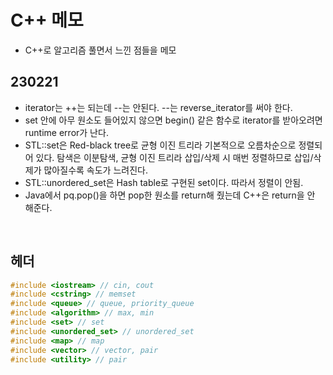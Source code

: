 # C++ 메모

- C++로 알고리즘 풀면서 느낀 점들을 메모

## 230221

- iterator는 ++는 되는데 --는 안된다. --는 reverse_iterator를 써야 한다.
- set 안에 아무 원소도 들어있지 않으면 begin() 같은 함수로 iterator를 받아오려면 runtime error가 난다.
- STL::set은 Red-black tree로 균형 이진 트리라 기본적으로 오름차순으로 정렬되어 있다. 탐색은 이분탐색, 균형 이진 트리라 삽입/삭제 시 매번 정렬하므로 삽입/삭제가 많아질수록 속도가 느려진다.
- STL::unordered_set은 Hash table로 구현된 set이다. 따라서 정렬이 안됨.
- Java에서 pq.pop()을 하면 pop한 원소를 return해 줬는데 C++은 return을 안 해준다.

<br>

## 헤더

```C++
#include <iostream> // cin, cout
#include <cstring> // memset
#include <queue> // queue, priority_queue
#include <algorithm> // max, min
#include <set> // set
#include <unordered_set> // unordered_set
#include <map> // map
#include <vector> // vector, pair
#include <utility> // pair
```
